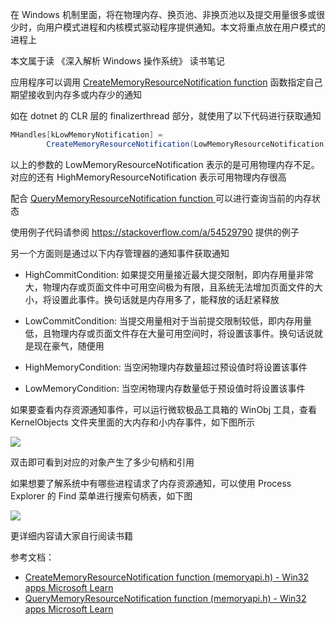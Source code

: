 在 Windows 机制里面，将在物理内存、换页池、非换页池以及提交用量很多或很少时，向用户模式进程和内核模式驱动程序提供通知。本文将重点放在用户模式的进程上

<!--more-->


<!-- CreateTime:2024/06/23 07:07:41 -->

<!-- 发布 -->
<!-- 博客 -->

本文属于读 《深入解析 Windows 操作系统》 读书笔记

应用程序可以调用 [CreateMemoryResourceNotification function](https://learn.microsoft.com/en-us/windows/win32/api/memoryapi/nf-memoryapi-creatememoryresourcenotification ) 函数指定自己期望接收到内存多或内存少的通知

如在 dotnet 的 CLR 层的 finalizerthread 部分，就使用了以下代码进行获取通知

```csharp
MHandles[kLowMemoryNotification] =
        CreateMemoryResourceNotification(LowMemoryResourceNotification);
```

以上的参数的 LowMemoryResourceNotification 表示的是可用物理内存不足。对应的还有 HighMemoryResourceNotification 表示可用物理内存很高

配合 [QueryMemoryResourceNotification function ](https://learn.microsoft.com/en-us/windows/win32/api/memoryapi/nf-memoryapi-querymemoryresourcenotification ) 可以进行查询当前的内存状态

使用例子代码请参阅 <https://stackoverflow.com/a/54529790> 提供的例子

另一个方面则是通过以下内存管理器的通知事件获取通知

- HighCommitCondition: 如果提交用量接近最大提交限制，即内存用量非常大，物理内存或页面文件中可用空间极为有限，且系统无法增加页面文件的大小，将设置此事件。换句话就是内存用多了，能释放的话赶紧释放
- LowCommitCondition: 当提交用量相对于当前提交限制较低，即内存用量低，且物理内存或页面文件存在大量可用空间时，将设置该事件。换句话说就是现在豪气，随便用

- HighMemoryCondition: 当空闲物理内存数量超过预设值时将设置该事件
- LowMemoryCondition: 当空闲物理内存数量低于预设值时将设置该事件

如果要查看内存资源通知事件，可以运行微软极品工具箱的 WinObj 工具，查看 KernelObjects 文件夹里面的大内存和小内存事件，如下图所示

<!-- ![](image/win32 低内存通知事件/win32 低内存通知事件0.png) -->
![](https://img2023.cnblogs.com/blog/1080237/202409/1080237-20240912072858128-981686290.png)

双击即可看到对应的对象产生了多少句柄和引用

如果想要了解系统中有哪些进程请求了内存资源通知，可以使用 Process Explorer 的 Find 菜单进行搜索句柄表，如下图

<!-- ![](image/win32 低内存通知事件/win32 低内存通知事件1.png) -->
![](https://img2023.cnblogs.com/blog/1080237/202409/1080237-20240912072858548-335264178.png)

更详细内容请大家自行阅读书籍

参考文档：

- [CreateMemoryResourceNotification function (memoryapi.h) - Win32 apps Microsoft Learn](https://learn.microsoft.com/en-us/windows/win32/api/memoryapi/nf-memoryapi-creatememoryresourcenotification )
- [QueryMemoryResourceNotification function (memoryapi.h) - Win32 apps Microsoft Learn](https://learn.microsoft.com/en-us/windows/win32/api/memoryapi/nf-memoryapi-querymemoryresourcenotification )
